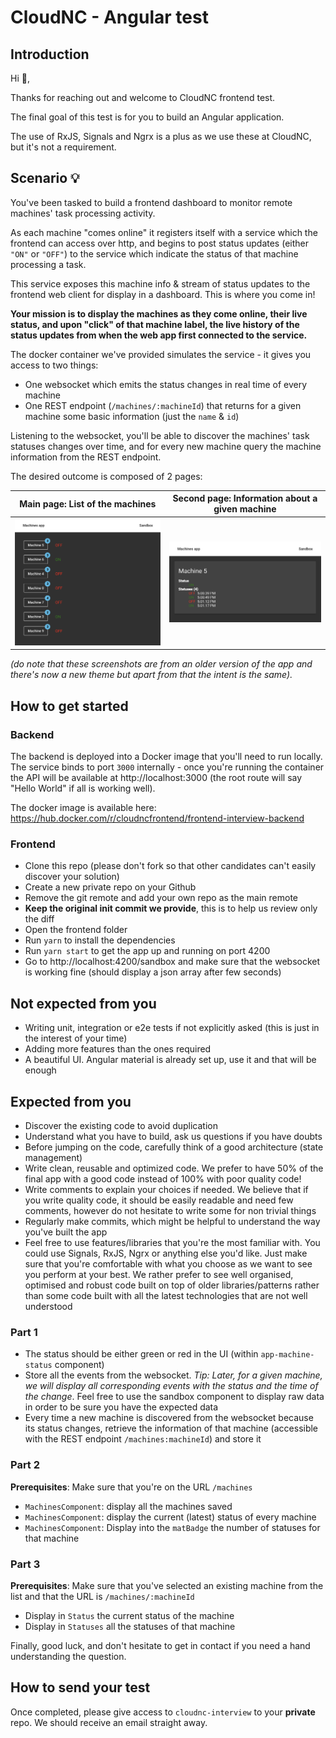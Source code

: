 # CloudNC - Angular test

## Introduction

Hi :wave:,

Thanks for reaching out and welcome to CloudNC frontend test.

The final goal of this test is for you to build an Angular application.

The use of RxJS, Signals and Ngrx is a plus as we use these at CloudNC, but it's not a requirement.

## Scenario :bulb:

You've been tasked to build a frontend dashboard to monitor remote machines' task processing activity.

As each machine "comes online" it registers itself with a service which the frontend can access over http, and begins to post status updates (either `"ON"` or `"OFF"`) to the service which indicate the status of that machine processing a task.

This service exposes this machine info & stream of status updates to the frontend web client for display in a dashboard. This is where you come in!

**Your mission is to display the machines as they come online, their live
status, and upon "click" of that machine label, the live history of the status
updates from when the web app first connected to the service.**

The docker container we've provided simulates the service - it gives you
access to two things:

- One websocket which emits the status changes in real time of every machine
- One REST endpoint (`/machines/:machineId`) that returns for a given machine some basic information (just the `name` & `id`)

Listening to the websocket, you'll be able to discover the machines' task statuses changes over time, and for every new machine query the machine information from the REST endpoint.

The desired outcome is composed of 2 pages:

| **Main page: List of the machines**                   | **Second page: Information about a given machine**        |
| ----------------------------------------------------- | --------------------------------------------------------- |
| ![List of the machines](./screenshots/1-machines.png) | ![One machine's information](./screenshots/2-machine.png) |

_(do note that these screenshots are from an older version of the app and there's now a new theme but apart from that the intent is the same)._

## How to get started

### Backend

The backend is deployed into a Docker image that you'll need to run locally.
The service binds to port `3000` internally - once you're running the container the API will be available at http://localhost:3000 (the root route will say "Hello World" if all is working well).

The docker image is available here: https://hub.docker.com/r/cloudncfrontend/frontend-interview-backend

### Frontend

- Clone this repo (please don't fork so that other candidates can't easily discover your solution)
- Create a new private repo on your Github
- Remove the git remote and add your own repo as the main remote
- **Keep the original init commit we provide**, this is to help us review only the diff
- Open the frontend folder
- Run `yarn` to install the dependencies
- Run `yarn start` to get the app up and running on port 4200
- Go to http://localhost:4200/sandbox and make sure that the websocket is working fine (should display a json array after few seconds)

## Not expected from you

- Writing unit, integration or e2e tests if not explicitly asked (this is just in the interest of your time)
- Adding more features than the ones required
- A beautiful UI. Angular material is already set up, use it and that will be enough

## Expected from you

- Discover the existing code to avoid duplication
- Understand what you have to build, ask us questions if you have doubts
- Before jumping on the code, carefully think of a good architecture (state management)
- Write clean, reusable and optimized code. We prefer to have 50% of the final app with a good code instead of 100% with poor quality code!
- Write comments to explain your choices if needed. We believe that if you write quality code, it should be easily readable and need few comments, however do not hesitate to write some for non trivial things
- Regularly make commits, which might be helpful to understand the way you've built the app
- Feel free to use features/libraries that you're the most familiar with. You could use Signals, RxJS, Ngrx or anything else you'd like. Just make sure that you're comfortable with what you choose as we want to see you perform at your best. We rather prefer to see well organised, optimised and robust code built on top of older libraries/patterns rather than some code built with all the latest technologies that are not well understood

### Part 1

- The status should be either green or red in the UI (within `app-machine-status` component)
- Store all the events from the websocket.
  _Tip: Later, for a given machine, we will display all corresponding events with the status and the time of the change_.
  Feel free to use the sandbox component to display raw data in order to be sure you have the expected data
- Every time a new machine is discovered from the websocket because its status changes, retrieve the information of that machine (accessible with the REST endpoint `/machines:machineId`) and store it

### Part 2

**Prerequisites**: Make sure that you're on the URL `/machines`

- `MachinesComponent`: display all the machines saved
- `MachinesComponent`: display the current (latest) status of every machine
- `MachinesComponent`: Display into the `matBadge` the number of statuses for that machine

### Part 3

**Prerequisites**: Make sure that you've selected an existing machine from the list and
that the URL is `/machines/:machineId`

- Display in `Status` the current status of the machine
- Display in `Statuses` all the statuses of that machine

Finally, good luck, and don't hesitate to get in contact if you need a hand understanding the question.

## How to send your test

Once completed, please give access to `cloudnc-interview` to your **private** repo. We should receive an email straight away.
